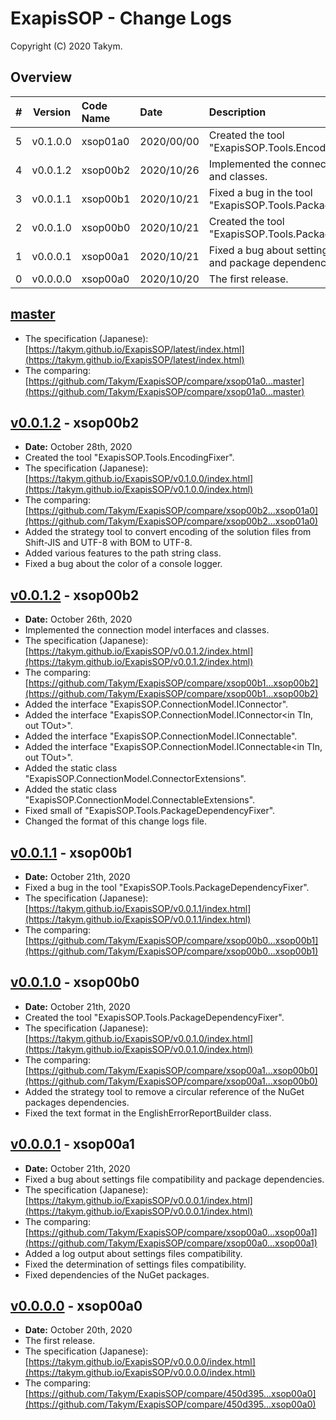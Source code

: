 # ExapisSOP - Change Logs
Copyright (C) 2020 Takym.

## Overview
| # |Version |Code Name|Date      |Description                                                            |
|--:|:------:|:--------|:---------|:----------------------------------------------------------------------|
|  5|v0.1.0.0|xsop01a0 |2020/00/00|Created the tool "ExapisSOP.Tools.EncodingFixer".                      |
|  4|v0.0.1.2|xsop00b2 |2020/10/26|Implemented the connection model interfaces and classes.               |
|  3|v0.0.1.1|xsop00b1 |2020/10/21|Fixed a bug in the tool "ExapisSOP.Tools.PackageDependencyFixer".      |
|  2|v0.0.1.0|xsop00b0 |2020/10/21|Created the tool "ExapisSOP.Tools.PackageDependencyFixer".             |
|  1|v0.0.0.1|xsop00a1 |2020/10/21|Fixed a bug about settings file compatibility and package dependencies.|
|  0|v0.0.0.0|xsop00a0 |2020/10/20|The first release.                                                     |

## [master]
 * The specification (Japanese): [https://takym.github.io/ExapisSOP/latest/index.html](https://takym.github.io/ExapisSOP/latest/index.html)
 * The comparing: [https://github.com/Takym/ExapisSOP/compare/xsop01a0...master](https://github.com/Takym/ExapisSOP/compare/xsop01a0...master)

## [v0.0.1.2] - xsop00b2
 * **Date:** October 28th, 2020
 * Created the tool "ExapisSOP.Tools.EncodingFixer".
 * The specification (Japanese): [https://takym.github.io/ExapisSOP/v0.1.0.0/index.html](https://takym.github.io/ExapisSOP/v0.1.0.0/index.html)
 * The comparing: [https://github.com/Takym/ExapisSOP/compare/xsop00b2...xsop01a0](https://github.com/Takym/ExapisSOP/compare/xsop00b2...xsop01a0)
 * Added the strategy tool to convert encoding of the solution files from Shift-JIS and UTF-8 with BOM to UTF-8.
 * Added various features to the path string class.
 * Fixed a bug about the color of a console logger.

## [v0.0.1.2] - xsop00b2
 * **Date:** October 26th, 2020
 * Implemented the connection model interfaces and classes.
 * The specification (Japanese): [https://takym.github.io/ExapisSOP/v0.0.1.2/index.html](https://takym.github.io/ExapisSOP/v0.0.1.2/index.html)
 * The comparing: [https://github.com/Takym/ExapisSOP/compare/xsop00b1...xsop00b2](https://github.com/Takym/ExapisSOP/compare/xsop00b1...xsop00b2)
 * Added the interface "ExapisSOP.ConnectionModel.IConnector".
 * Added the interface "ExapisSOP.ConnectionModel.IConnector&lt;in TIn, out TOut&gt;".
 * Added the interface "ExapisSOP.ConnectionModel.IConnectable".
 * Added the interface "ExapisSOP.ConnectionModel.IConnectable&lt;in TIn, out TOut&gt;".
 * Added the static class "ExapisSOP.ConnectionModel.ConnectorExtensions".
 * Added the static class "ExapisSOP.ConnectionModel.ConnectableExtensions".
 * Fixed small of "ExapisSOP.Tools.PackageDependencyFixer".
 * Changed the format of this change logs file.

## [v0.0.1.1] - xsop00b1
 * **Date:** October 21th, 2020
 * Fixed a bug in the tool "ExapisSOP.Tools.PackageDependencyFixer".
 * The specification (Japanese): [https://takym.github.io/ExapisSOP/v0.0.1.1/index.html](https://takym.github.io/ExapisSOP/v0.0.1.1/index.html)
 * The comparing: [https://github.com/Takym/ExapisSOP/compare/xsop00b0...xsop00b1](https://github.com/Takym/ExapisSOP/compare/xsop00b0...xsop00b1)

## [v0.0.1.0] - xsop00b0
 * **Date:** October 21th, 2020
 * Created the tool "ExapisSOP.Tools.PackageDependencyFixer".
 * The specification (Japanese): [https://takym.github.io/ExapisSOP/v0.0.1.0/index.html](https://takym.github.io/ExapisSOP/v0.0.1.0/index.html)
 * The comparing: [https://github.com/Takym/ExapisSOP/compare/xsop00a1...xsop00b0](https://github.com/Takym/ExapisSOP/compare/xsop00a1...xsop00b0)
 * Added the strategy tool to remove a circular reference of the NuGet packages dependencies.
 * Fixed the text format in the EnglishErrorReportBuilder class.

## [v0.0.0.1] - xsop00a1
 * **Date:** October 21th, 2020
 * Fixed a bug about settings file compatibility and package dependencies.
 * The specification (Japanese): [https://takym.github.io/ExapisSOP/v0.0.0.1/index.html](https://takym.github.io/ExapisSOP/v0.0.0.1/index.html)
 * The comparing: [https://github.com/Takym/ExapisSOP/compare/xsop00a0...xsop00a1](https://github.com/Takym/ExapisSOP/compare/xsop00a0...xsop00a1)
 * Added a log output about settings files compatibility.
 * Fixed the determination of settings files compatibility.
 * Fixed dependencies of the NuGet packages.

## [v0.0.0.0] - xsop00a0
 * **Date:** October 20th, 2020
 * The first release.
 * The specification (Japanese): [https://takym.github.io/ExapisSOP/v0.0.0.0/index.html](https://takym.github.io/ExapisSOP/v0.0.0.0/index.html)
 * The comparing: [https://github.com/Takym/ExapisSOP/compare/450d395...xsop00a0](https://github.com/Takym/ExapisSOP/compare/450d395...xsop00a0)


[master]: https://github.com/Takym/ExapisSOP/tree/master
[v0.1.0.0]: https://github.com/Takym/ExapisSOP/releases/tag/xsop01a0
[v0.0.1.2]: https://github.com/Takym/ExapisSOP/releases/tag/xsop00b2
[v0.0.1.1]: https://github.com/Takym/ExapisSOP/releases/tag/xsop00b1
[v0.0.1.0]: https://github.com/Takym/ExapisSOP/releases/tag/xsop00b0
[v0.0.0.1]: https://github.com/Takym/ExapisSOP/releases/tag/xsop00a1
[v0.0.0.0]: https://github.com/Takym/ExapisSOP/releases/tag/xsop00a0
